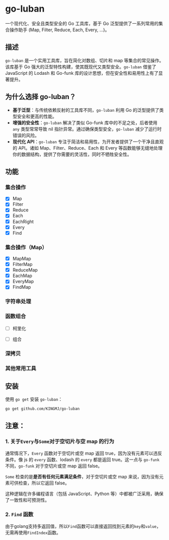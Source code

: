 # go-luban
一个现代化、安全且类型安全的 Go 工具库，基于 Go 泛型提供了一系列常用的集合操作助手 (Map, Filter, Reduce, Each, Every, ...)。

## 描述

`go-luban` 是一个实用工具库，旨在简化对数组、切片和 map 等集合的常见操作。该库基于 Go 强大的泛型特性构建，使其既现代又类型安全。`go-luban` 借鉴了 JavaScript 的 Lodash 和 Go-funk 库的设计思想，但在安全性和易用性上有了显著提升。

## 为什么选择 go-luban？
- **基于泛型**：与传统依赖反射的工具库不同，`go-luban` 利用 Go 的泛型提供了类型安全和更高的性能。
- **增强的安全性**：`go-luban` 解决了类似 Go-funk 库中的不足之处，后者使用 `any` 类型常常导致 nil 指针异常。通过确保类型安全，`go-luban` 减少了运行时错误的风险。
- **现代化 API**：`go-luban` 专注于简洁和易用性，为开发者提供了一个干净且直观的 API。诸如 Map、Filter、Reduce、Each 和 Every 等函数能够无缝地处理你的数据结构，提供了你需要的灵活性，同时不牺牲安全性。

## 功能

### 集合操作

- [x] Map
- [x] Filter
- [x] Reduce
- [x] Each
- [x] EachRight
- [x] Every
- [x] Find

### 集合操作（Map）

- [x] MapMap
- [x] FilterMap
- [x] ReduceMap
- [x] EachMap
- [x] EveryMap
- [x] FindMap

### 字符串处理

### 函数组合

- [ ] 柯里化
- [ ] 组合


### 深拷贝

### 其他常用工具


## 安装
使用 `go get` 安装 `go-luban`：
```
go get github.com/KINGMJ/go-luban
```

## 注意：

### 1. 关于`Every`与`Some`对于空切片与空 map 的行为

通常情况下，`Every` 函数对于空切片或空 map 返回 true，因为没有元素可以违反条件。像 js 的 `every` 函数、lodash 的 `every` 都是返回 true。这一点与 `go-funk` 不同，`go-funk` 对于空切片或空 map 返回 false。

`Some` 检查的是**是否有任何元素满足条件**，对于空切片或空 map 来说，因为没有元素可供检查，所以它返回 false。

这种逻辑在许多编程语言（包括 JavaScript、Python 等）中都被广泛采用，确保了一致性和可预测性。

### 2. `Find` 函数

由于golang支持多返回值，所以`Find`函数可以直接返回找到元素的`key`和`value`，无需再使用`FindIndex`函数。
